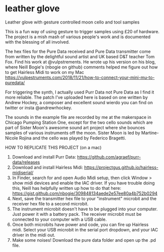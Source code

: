 # leather glove
Leather glove with gesture controlled moon cello and tool samples

This is a fun way of using gesture to trigger samples using £20 of hardware. The project is a mish mash of various people's work and is documented with the blessing of all involved.

The hex files for the Pure Data received and Pure Data transmitter come from written by the delightful sound artist and UK based D&T teacher Tom Fox. Find his work at @vulpstrements. He wrote up his version on his blog, where Neill Bogie's (nbogie on github) comments helped me figure out how to get Hairless Midi to work on my Mac https://vulpestruments.com/2018/11/21/how-to-connect-your-mini-mu-to-puredata/ 

For triggering the synth, I actually used Purr Data not Pure Data as I find it more reliable. The patch I've uploaded here is based on one written by Andrew Hockey, a composer and excellent sound wierdo you can find on twitter or insta @andrewrhockey. 

The sounds in the example file are recorded by me at the makerspace in Chicago Pumping Station One, except for the two cello sounds which are part of Sister Moon's awesome sound art project where she bounces samples of various instruments off the moon. Sister Moon is led by Martine-Nicole Rojina and the cello was played by Federico Bragetti.

HOW TO REPLICATE THIS PROJECT (on a mac)

1. Download and install Purr Data: https://github.com/agraef/purr-data/releases
2. Download and install Hairless Midi: https://projectgus.github.io/hairless-midiserial/
3. In Finder, search for and open Audio Midi setup, then click Window > show midi devices and enable the IAC driver. If you have trouble doing this, Neill has helpfully written up how to do that here: https://gist.github.com/nbogie/309848134aede2e57ee80a4b752b0294
4. Next, save the transmitter hex file to your "instrument" microbit and the receiver hex file to a second microbit.
5. The instrument microbit doesn't have to be plugged into your computer. Just power it with a battery pack. The receiver microbit must be connected to your computer with a USB cable.
6. Once both microbits have power and code, you can fire up Hairless midi. Select your USB microbit in the serial port dropdown, and your IAC driver in the midi out.
7. Make some noises! Download the pure data folder and open up the .pd file. 
